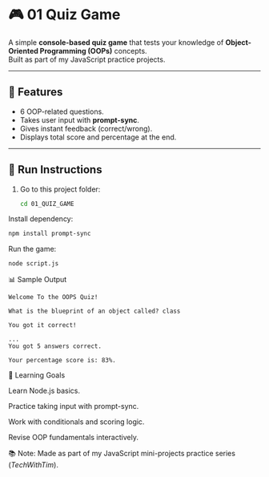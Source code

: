 # 🎮 01 Quiz Game

A simple **console-based quiz game** that tests your knowledge of **Object-Oriented Programming (OOPs)** concepts.  
Built as part of my JavaScript practice projects.

---

## 📝 Features

- 6 OOP-related questions.
- Takes user input with **prompt-sync**.
- Gives instant feedback (correct/wrong).
- Displays total score and percentage at the end.

---

## 🚀 Run Instructions
1. Go to this project folder:
   ```bash
   cd 01_QUIZ_GAME
Install dependency:

   ```bash
   npm install prompt-sync
   ```
   Run the game:
   ```bash
   node script.js
   ```
📊 Sample Output
   ```
   Welcome To the OOPS Quiz!

   What is the blueprint of an object called? class

   You got it correct!

   ...
   You got 5 answers correct.

   Your percentage score is: 83%.
   ```


🎯 Learning Goals

   Learn Node.js basics.

   Practice taking input with prompt-sync.

   Work with conditionals and scoring logic.

   Revise OOP fundamentals interactively.

📚 Note: Made as part of my JavaScript mini-projects practice series (_TechWithTim_).
